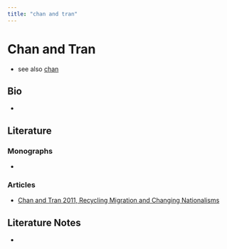 ```yaml
---
title: "chan and tran"
---
```


# Chan and Tran

- see also [chan](005.Authors/chan.md)

## Bio
- 

## Literature
### Monographs 
- 

### Articles 
- [Chan and Tran 2011, Recycling Migration and Changing Nationalisms](002.LiteratureNotes/Chan%20and%20Tran%202011,%20Recycling%20Migration%20and%20Changing%20Nationalisms.md)

## Literature Notes
-